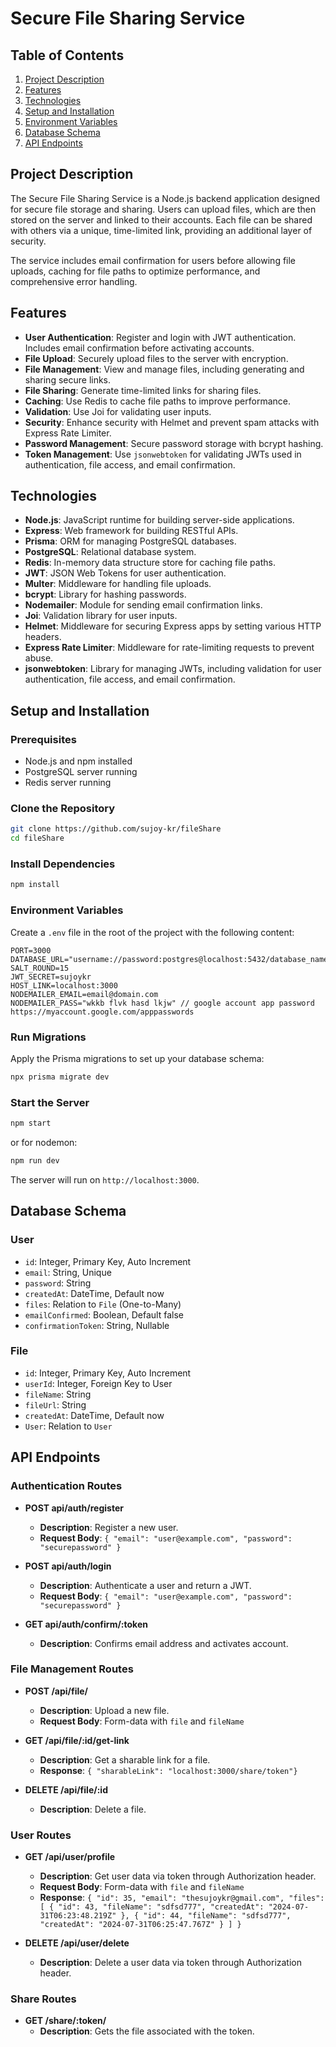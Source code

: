 # Secure File Sharing Service

## Table of Contents

1. [Project Description](#project-description)
2. [Features](#features)
3. [Technologies](#technologies)
4. [Setup and Installation](#setup-and-installation)
5. [Environment Variables](#environment-variables)
6. [Database Schema](#database-schema)
7. [API Endpoints](#api-endpoints)

## Project Description

The Secure File Sharing Service is a Node.js backend application designed for secure file storage and sharing. Users can
upload files, which are then stored on the server and linked to their accounts. Each file can be shared with others via
a unique, time-limited link, providing an additional layer of security.

The service includes email confirmation for users before allowing file uploads, caching for file paths to optimize
performance, and comprehensive error handling.

## Features

- **User Authentication**: Register and login with JWT authentication. Includes email confirmation before activating
  accounts.
- **File Upload**: Securely upload files to the server with encryption.
- **File Management**: View and manage files, including generating and sharing secure links.
- **File Sharing**: Generate time-limited links for sharing files.
- **Caching**: Use Redis to cache file paths to improve performance.
- **Validation**: Use Joi for validating user inputs.
- **Security**: Enhance security with Helmet and prevent spam attacks with Express Rate Limiter.
- **Password Management**: Secure password storage with bcrypt hashing.
- **Token Management**: Use `jsonwebtoken` for validating JWTs used in authentication, file access, and email
  confirmation.

## Technologies

- **Node.js**: JavaScript runtime for building server-side applications.
- **Express**: Web framework for building RESTful APIs.
- **Prisma**: ORM for managing PostgreSQL databases.
- **PostgreSQL**: Relational database system.
- **Redis**: In-memory data structure store for caching file paths.
- **JWT**: JSON Web Tokens for user authentication.
- **Multer**: Middleware for handling file uploads.
- **bcrypt**: Library for hashing passwords.
- **Nodemailer**: Module for sending email confirmation links.
- **Joi**: Validation library for user inputs.
- **Helmet**: Middleware for securing Express apps by setting various HTTP headers.
- **Express Rate Limiter**: Middleware for rate-limiting requests to prevent abuse.
- **jsonwebtoken**: Library for managing JWTs, including validation for user authentication, file access, and email
  confirmation.

## Setup and Installation

### Prerequisites

- Node.js and npm installed
- PostgreSQL server running
- Redis server running

### Clone the Repository

```bash
git clone https://github.com/sujoy-kr/fileShare
cd fileShare
```

### Install Dependencies

```bash
npm install
```

### Environment Variables

Create a `.env` file in the root of the project with the following content:

```
PORT=3000
DATABASE_URL="username://password:postgres@localhost:5432/database_name"
SALT_ROUND=15
JWT_SECRET=sujoykr
HOST_LINK=localhost:3000
NODEMAILER_EMAIL=email@domain.com
NODEMAILER_PASS="wkkb flvk hasd lkjw" // google account app password https://myaccount.google.com/apppasswords
```

### Run Migrations

Apply the Prisma migrations to set up your database schema:

```bash
npx prisma migrate dev
```

### Start the Server

```bash
npm start
```

or for nodemon:

```bash
npm run dev
```

The server will run on `http://localhost:3000`.

## Database Schema

### User

- `id`: Integer, Primary Key, Auto Increment
- `email`: String, Unique
- `password`: String
- `createdAt`: DateTime, Default now
- `files`: Relation to `File` (One-to-Many)
- `emailConfirmed`: Boolean, Default false
- `confirmationToken`: String, Nullable

### File

- `id`: Integer, Primary Key, Auto Increment
- `userId`: Integer, Foreign Key to User
- `fileName`: String
- `fileUrl`: String
- `createdAt`: DateTime, Default now
- `User`: Relation to `User`

## API Endpoints

### Authentication Routes

- **POST api/auth/register**
    - **Description**: Register a new user.
    - **Request Body**: `{ "email": "user@example.com", "password": "securepassword" }`

- **POST api/auth/login**
    - **Description**: Authenticate a user and return a JWT.
    - **Request Body**: `{ "email": "user@example.com", "password": "securepassword" }`

- **GET api/auth/confirm/:token**
    - **Description**: Confirms email address and activates account.

### File Management Routes

- **POST /api/file/**
    - **Description**: Upload a new file.
    - **Request Body**: Form-data with `file` and `fileName`

- **GET /api/file/:id/get-link**
    - **Description**: Get a sharable link for a file.
    - **Response**: `{
      "sharableLink": "localhost:3000/share/token"}`

- **DELETE /api/file/:id**
    - **Description**: Delete a file.

### User Routes

- **GET /api/user/profile**
    - **Description**: Get user data via token through Authorization header.
    - **Request Body**: Form-data with `file` and `fileName`
    - **Response**: `{
      "id": 35,
      "email": "thesujoykr@gmail.com",
      "files": [
      {
      "id": 43,
      "fileName": "sdfsd777",
      "createdAt": "2024-07-31T06:23:48.219Z"
      },
      {
      "id": 44,
      "fileName": "sdfsd777",
      "createdAt": "2024-07-31T06:25:47.767Z"
      }
      ]
      }`


- **DELETE /api/user/delete**
    - **Description**: Delete a user data via token through Authorization header.

### Share Routes

- **GET /share/:token/**
    - **Description**: Gets the file associated with the token.

